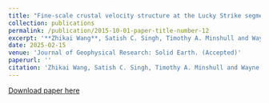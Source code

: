 ```yaml
---
title: "Fine-scale crustal velocity structure at the Lucky Strike segment of Mid-Atlantic Ridge from full waveform inversion of wide-angle seismic data"
collection: publications
permalink: /publication/2015-10-01-paper-title-number-12
excerpt: '**Zhikai Wang**, Satish C. Singh, Timothy A. Minshull and Wayne C. Crawford'
date: 2025-02-15
venue: 'Journal of Geophysical Research: Solid Earth. (Accepted)'
paperurl: ''
citation: 'Zhikai Wang, Satish C. Singh, Timothy A. Minshull and Wayne C. Crawford (2025). &quot;Fine-scale crustal velocity structure at the Lucky Strike segment of Mid-Atlantic Ridge from full waveform inversion of wide-angle seismic data&quot; <i>, Journal of Geophysical Research: Solid Earth. (Accepted)</i>.'
---
```

[Download paper here](https://library.seg.org/doi/10.1190/INT-2016-0047.1)
